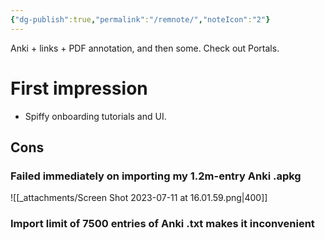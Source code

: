 ```yaml
---
{"dg-publish":true,"permalink":"/remnote/","noteIcon":"2"}
---
```


Anki + links + PDF annotation, and then some. Check out Portals.

# First impression
- Spiffy onboarding tutorials and UI.

## Cons

### Failed immediately on importing my 1.2m-entry Anki .apkg


![[_attachments/Screen Shot 2023-07-11 at 16.01.59.png\|400]]

### Import limit of 7500 entries of Anki .txt makes it inconvenient